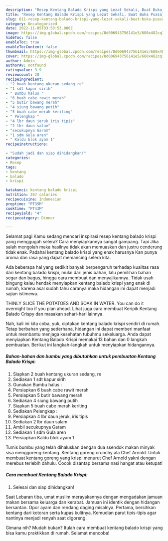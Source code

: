 ```yaml
---
description: "Resep Kentang Balado Krispi yang Lezat Sekali, Buat Buka Puasa}"
title: "Resep Kentang Balado Krispi yang Lezat Sekali, Buat Buka Puasa}"
slug: 611-resep-kentang-balado-krispi-yang-lezat-sekali-buat-buka-puasa
category: Uncategorized
date: 2022-11-05T03:50:53.006Z
image: https://img-global.cpcdn.com/recipes/8d006943756141e5/680x482cq70/kentang-balado-krispi-foto-resep-utama.jpg
hideToc: false
enableToc: true
enableTocContent: false
thumbnail: https://img-global.cpcdn.com/recipes/8d006943756141e5/680x482cq70/kentang-balado-krispi-foto-resep-utama.jpg
cover: https://img-global.cpcdn.com/recipes/8d006943756141e5/680x482cq70/kentang-balado-krispi-foto-resep-utama.jpg
author: Admin
authorAv: notfound
ratingvalue: 3.9
reviewcount: 20
recipeingredient:
- "2 buah kentang ukuran sedang re"
- "1 sdt kapur sirih"
- " Bumbu halus "
- "6 buah cabe rawit merah"
- "5 butir bawang merah"
- "4 siung bawang putih"
- "5 buah cabe merah keriting"
- " Pelengkap "
- "4 lbr daun jeruk iris tipis"
- "2 lbr daun salam"
- "secukupnya Garam"
- "1 sdm Gula aren"
- " Kaldu blok ayam 1"
recipeinstructions:

- "Sudah jadi dan siap dihidangkan!"
categories:
- Resep
tags:
- kentang
- balado
- krispi

katakunci: kentang balado krispi 
nutrition: 267 calories
recipecuisine: Indonesian
preptime: "PT35M"
cooktime: "PT43M"
recipeyield: "4"
recipecategory: Dinner

---
```



Selamat pagi Kamu sedang mencari inspirasi resep kentang balado krispi yang menggugah selera? Cara menyiapkannya sangat gampang. Tapi Jika salah mengolah maka hasilnya tidak akan memuaskan dan justru cenderung tidak enak. Padahal kentang balado krispi yang enak harusnya Kan punya aroma dan rasa yang dapat memancing selera kita.


Ada beberapa hal yang sedikit banyak berpengaruh terhadap kualitas rasa dari kentang balado krispi, mulai dari jenis bahan, lalu pemilihan bahan segar dan bagus, hingga cara membuat dan menyajikannya. Tidak usah bingung kalau hendak menyiapkan kentang balado krispi yang enak di rumah, karena asal sudah tahu caranya maka hidangan ini dapat menjadi sajian istimewa.

THINLY SLICE THE POTATOES AND SOAK IN WATER. You can do it overnight too if you plan ahead. Lihat juga cara membuat Keripik Kentang Balado Crispy dan masakan sehari-hari lainnya.


Nah, kali ini kita coba, yuk, ciptakan kentang balado krispi sendiri di rumah. Tetap berbahan yang sederhana, hidangan ini dapat memberi manfaat untuk membantu menjaga kesehatan tubuhmu sekeluarga. Anda dapat menyiapkan Kentang Balado Krispi memakai 13 bahan dan 0 langkah pembuatan. Berikut ini langkah-langkah untuk menyiapkan hidangannya.

<!--inarticleads1-->

##### Bahan-bahan dan bumbu yang dibutuhkan untuk pembuatan Kentang Balado Krispi:

1. Siapkan 2 buah kentang ukuran sedang, re
1. Sediakan 1 sdt kapur sirih
1. Gunakan  Bumbu halus :
1. Persiapkan 6 buah cabe rawit merah
1. Persiapkan 5 butir bawang merah
1. Sediakan 4 siung bawang putih
1. Siapkan 5 buah cabe merah keriting
1. Sediakan  Pelengkap :
1. Persiapkan 4 lbr daun jeruk, iris tipis
1. Sediakan 2 lbr daun salam
1. Ambil secukupnya Garam
1. Sediakan 1 sdm Gula aren
1. Persiapkan  Kaldu blok ayam 1


Tumis bumbu yang telah dihaluskan dengan dua ssendok makan minyak sisa menggoreng kentang. Kentang goreng crunchy ala Chef Arnold. Untuk membuat kentang goreng yang krispi menurut Chef Arnold yakni dengan merebus terlebih dahulu. Cocok disantap bersama nasi hangat atau ketupat! 

<!--inarticleads2-->

##### Cara membuat Kentang Balado Krispi:


1. Selesai dan siap dihidangkan!

Saat Lebaran tiba, umat muslim merayakannya dengan mengadakan jamuan makan bersama keluarga dan kerabat. Jamuan ini identik dengan hidangan bersantan. Opor ayam dan rendang daging misalnya. Pertama, bersihkan kentang dari kotoran serta kupas kulitnya. Kemudian parut tipis-tipis agar nantinya menjadi renyah saat digoreng. 

Gimana nih? Mudah bukan? Itulah cara membuat kentang balado krispi yang bisa kamu praktikkan di rumah. Selamat mencoba!
